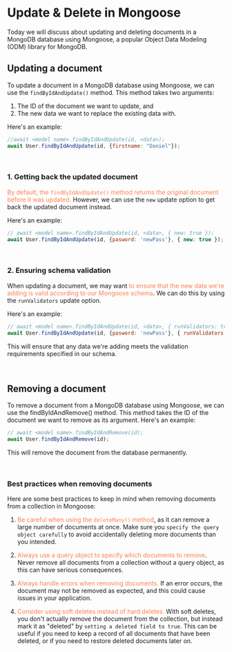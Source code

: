 # Update & Delete in Mongoose

Today we will discuss about updating and deleting documents in a MongoDB database using Mongoose, a popular Object Data Modeling (ODM) library for MongoDB.
<br>

## Updating a document
To update a document in a MongoDB database using Mongoose, we can use the `findByIdAndUpdate()` method. This method takes two arguments: 
1. The ID of the document we want to update, and 
2. The new data we want to replace the existing data with. 
   
Here's an example:

```js
//await <model name>.findByIdAndUpdate(id, <data>);
await User.findByIdAndUpdate(id, {firstname: "Daniel"});
```

<br>

### 1. Getting back the updated document
<span style="color:coral">By default, the `findByIdAndUpdate()` method returns the original document before it was updated.</span> However, we can use the `new` update option to get back the updated document instead. 

Here's an example:

```js
// await <model name>.findByIdAndUpdate(id, <data>, { new: true });
await User.findByIdAndUpdate(id, {pasword: 'newPass'}, { new: true });
```
<br>

### 2. Ensuring schema validation
When updating a document, we may want <span style="color:coral">to ensure that the new data we're adding is valid according to our Mongoose schema</span>. We can do this by using the `runValidators` update option. 

Here's an example:

```js
// await <model name>.findByIdAndUpdate(id, <data>, { runValidators: true });
await User.findByIdAndUpdate(id, {pasword: 'newPass'}, { runValidators: true });
```
This will ensure that any data we're adding meets the validation requirements specified in our schema.

<br>

## Removing a document
To remove a document from a MongoDB database using Mongoose, we can use the findByIdAndRemove() method. This method takes the ID of the document we want to remove as its argument. Here's an example:

```js
// await <model name>.findByIdAndRemove(id);
await User.findByIdAndRemove(id);
```
This will remove the document from the database permanently.

<br>

### Best practices when removing documents
Here are some best practices to keep in mind when removing documents from a collection in Mongoose:

1. <span style="color:coral">Be careful when using the `deleteMany()` method</span>, as it can remove a large number of documents at once. Make sure you `specify the query object carefully` to avoid accidentally deleting more documents than you intended.

2. <span style="color:coral"> Always use a query object to specify which documents to remove</span>. Never remove all documents from a collection without a query object, as this can have serious consequences.

3. <span style="color:coral">Always handle errors when removing documents.</span> If an error occurs, the document may not be removed as expected, and this could cause issues in your application.

4. <span style="color:coral">Consider using soft deletes instead of hard deletes.</span> With soft deletes, you don't actually remove the document from the collection, but instead mark it as "deleted" by `setting a deleted field to true`. 
This can be useful if you need to keep a record of all documents that have been deleted, or if you need to restore deleted documents later on.